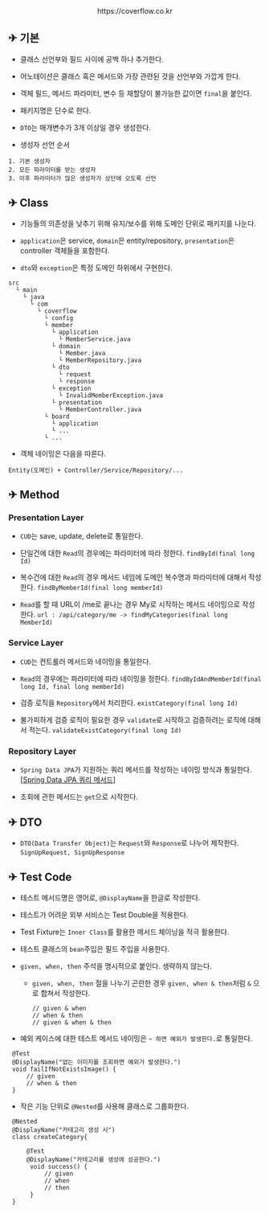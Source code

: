 <div align="center">
  https://coverflow.co.kr
</div>

## ✈ 기본

- 클래스 선언부와 필드 사이에 공백 하나 추가한다.

- 어노테이션은 클래스 혹은 메서드와 가장 관련된 것을 선언부와 가깝게 한다.

- 객체 필드, 메서드 파라미터, 변수 등 재할당이 불가능한 값이면 `final`을 붙인다.

- 패키지명은 단수로 한다.

- `DTO`는 매개변수가 3개 이상일 경우 생성한다.

- 생성자 선언 순서

```
1. 기본 생성자
2. 모든 파라미터를 받는 생성자
3. 이후 파라미터가 많은 생성자가 상단에 오도록 선언
```

## ✈ Class

- 기능들의 의존성을 낮추기 위해 유지/보수를 위해 도메인 단위로 패키지를 나눈다.

- ```application```은 service, ```domain```은 entity/repository, ```presentation```은 controller 객체들을 포함한다.

- ```dto```와 ```exception```은 특정 도메인 하위에서 구현한다.

```
src
  └ main
    └ java
      └ com
        └ coverflow
          └ config
          └ member
            └ application
              └ MemberService.java
            └ domain
              └ Member.java
              └ MemberRepository.java
            └ dto
              └ request
              └ response
            └ exception
              └ InvalidMemberException.java
            └ presentation
              └ MemberController.java
          └ board
            └ application
            └ ...
          └ ...
```

- 객체 네이밍은 다음을 따른다.

```
Entity(도메인) + Controller/Service/Repository/...
```

## ✈ Method

### Presentation Layer

- ```CUD```는 save, update, delete로 통일한다.

- 단일건에 대한 ```Read```의 경우에는 파라미터에 따라 정한다. ```findById(final long Id)```

- 복수건에 대한 ```Read```의 경우 메서드 네임에 도메인 복수명과 파라미터에 대해서 작성한다. ```findByMemberId(final long memberId)```

- ```Read```를 할 때 URL이 /me로 끝나는 경우 My로 시작하는 메서드 네이밍으로
  작성한다. ```url : /api/category/me -> findMyCategories(final long MemberId)```

### Service Layer

- ```CUD```는 컨트롤러 메서드와 네이밍을 통일한다.

- ```Read```의 경우에는 파라미터에 따라 네이밍을 정한다. ```findByIdAndMemberId(final long Id, final long memberId)```

- 검증 로직을 ```Repository```에서 처리한다. ```existCategory(final long Id)```

- 불가피하게 검증 로직이 필요한 경우 ```validate```로 시작하고 검증하려는 로직에 대해서 적는다. ```validateExistCategory(final long Id)```

### Repository Layer

- ```Spring Data JPA```가 지원하는 쿼리 메서드를 작성하는 네이밍 방식과 통일한다.
  [[Spring Data JPA 쿼리 메서드]](https://docs.spring.io/spring-data/jpa/docs/current/reference/html/#jpa.query-methods)

- 조회에 관한 메서드는 ```get```으로 시작한다.

## ✈ DTO

- ```DTO(Data Transfer Object)```는 ```Request```와 ```Response```로 나누어 제작한다. ```SignUpRequest, SignUpResponse```

## ✈ Test Code

- 테스트 메서드명은 영어로, ```@DisplayName```을 한글로 작성한다.

- 테스트가 어려운 외부 서비스는 Test Double을 적용한다.

- Test Fixture는 ```Inner Class```를 활용한 메서드 체이닝을 적극 활용한다.

- 테스트 클래스의 ```bean```주입은 필드 주입을 사용한다.

- ```given, when, then``` 주석을 명시적으로 붙인다. 생략하지 않는다.
    - ```given, when, then``` 절을 나누기 곤란한 경우 ```given, when & then```처럼 ```&``` 으로 합쳐서 작성한다.
      ``` 
      // given & when
      // when & then
      // given & when & then
      ```
- 예외 케이스에 대한 테스트 메서드 네이밍은 ```~ 하면 예외가 발생한다.```로 통일한다.

```
 @Test
 @DisplayName("없는 이미지를 조회하면 예외가 발생한다.")
 void failIfNotExistsImage() {
     // given
     // when & then
 }
```

- 작은 기능 단위로 ```@Nested```를 사용해 클래스로 그룹화한다.

```
 @Nested
 @DisplayName("카테고리 생성 시")
 class createCategory{

     @Test
     @DisplayName("카테고리를 생성에 성공한다.")
      void success() {
          // given
          // when
          // then
      }
 }
```
